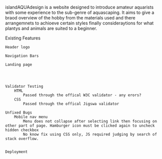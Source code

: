 islandAQUAdesign is a website designed to introduce amateur aquarists with some experience to the sub-genre of aquascaping.  It aims to give a braod overview of the hobby from the materials used and there arrangemnets to achioeve certain styles finally consideraytions for what plantys and animals are suited to a beginner.

Existing Features

    Header logo

    Navigation Bars

    Landing page




    Validator Testing
        HTML
            Passed through the offical W3C validator - any erors?
        CSS
            Passed through the offical Jigswa validator

    Unfixed Bugs
        Mobile nav menu
            Menu does not collapse after selecting link then focusing on other part of page. Hamburger icon must be clicked again to uncheck hidden checkbox
            No know fix using CSS only, JS required judging by search of stack overflow.


    Deployment